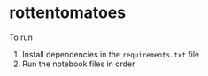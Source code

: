 # rottentomatoes

To run

1. Install dependencies in the `requirements.txt` file
2. Run the notebook files in order